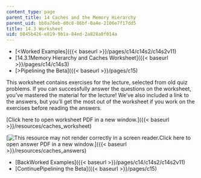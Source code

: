 ```yaml
---
content_type: page
parent_title: 14 Caches and the Memory Hierarchy
parent_uid: bb0a76eb-d0c8-86bf-0a4e-2106e7f17dd5
title: 14.3 Worksheet
uid: 0845b426-e819-9b1a-84ed-2a828a0f014a
---
```


*   [<Worked Examples]({{< baseurl >}}/pages/c14/c14s2/c14s2v11)
*   [14.3.1Memory Hierarchy and Caches Worksheet]({{< baseurl >}}/pages/c14/c14s3)
*   [\>Pipelining the Beta]({{< baseurl >}}/pages/c15)

This worksheet contains exercises for the lecture, selected from old quiz problems. If you can successfully answer the questions on the worksheet, you’ve mastered the material for the lecture! We’ve also included a link to the answers, but you’ll get the most out of the worksheet if you work on the exercises before reading the answers.

[Click here to open worksheet PDF in a new window.]({{< baseurl >}}/resources/caches_worksheet)

[![This resource may not render correctly in a screen reader.](/images/inacessible.gif)Click here to open answer PDF in a new window.]({{< baseurl >}}/resources/caches_answers)

*   [BackWorked Examples]({{< baseurl >}}/pages/c14/c14s2/c14s2v11)
*   [ContinuePipelining the Beta]({{< baseurl >}}/pages/c15)